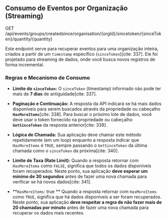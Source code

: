 ## **Consumo de Eventos por Organização (Streaming)**

GET /api/events/groups/createdsince/organisation/{orgId}/sincetoken/{sinceToken}/quantity/{quantity}

Este endpoint serve para recuperar eventos para uma organização inteira, criados a partir de um `timestamp` específico (`sinceToken`)[cite: 337]. Ele foi projetado para streaming de dados, onde você busca novos registros de forma incremental.

### **Regras e Mecanismo de Consumo**

- **Limite do `sinceToken`:** O `sinceToken` (timestamp) informado não pode ter mais de **7 dias** de antiguidade[cite: 337].
- **Paginação e Continuação:** A resposta da API indicará se há mais dados disponíveis para serem buscados através da propriedade ou cabeçalho **`HasMoreItems`**[cite: 338]. Para buscar o próximo lote de dados, você deve usar o token fornecido na propriedade ou cabeçalho **`GetSinceToken`** da resposta anterior[cite: 339].
- **Lógica de Chamada:** Sua aplicação deve chamar este método repetidamente (em um loop) enquanto a resposta indicar que `HasMoreItems` é `TRUE`, sempre passando o `GetSinceToken` da última chamada como o `sinceToken` da próxima[cite: 340].
- **Limite de Taxa (Rate Limit):** Quando a resposta retornar com `HasMoreItems` como `FALSE`, significa que todos os dados disponíveis foram recuperados. Neste ponto, sua aplicação **deve esperar um mínimo de 30 segundos** antes de fazer uma nova chamada para verificar se há novos dados[cite: 341].

- **`HasMoreItems`: true ** Quando a resposta retornar com `HasMoreItems` como `TRUE`, significa que há dados disponíveis a ser foram recuperados. Neste ponto, sua aplicação **deve respeitar a regra de não fazer mais de 20 chamadas por minuto** antes de fazer uma nova chamada para recuperar os dados mais recentes.
